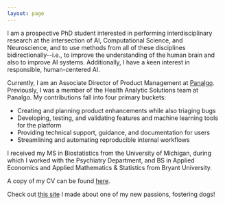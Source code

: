 ```yaml
---
layout: page
---
```


I am a prospective PhD student interested in performing interdisciplinary research at the intersection of AI, Computational Science, and Neuroscience, and to use methods from all of these disciplines bidirectionally--i.e., to improve the understanding of the human brain and also to improve AI systems. Additionally, I have a keen interest in responsible, human-centered AI.

Currently, I am an Associate Director of Product Management at [Panalgo](https://panalgo.com/). Previously, I was a member of the Health Analytic Solutions team at Panalgo. My contributions fall into four primary buckets:

- Creating and planning product enhancements while also triaging bugs
- Developing, testing, and validating features and machine learning tools for the platform
- Providing technical support, guidance, and documentation for users
- Streamlining and automating reproducible internal workflows

I received my MS in Biostatistics from the University of Michigan, during which I worked with the Psychiatry Department, and BS in Applied Economics and Applied Mathematics &amp; Statistics from Bryant University.

A copy of my CV can be found [here](/assets/res.pdf).

Check out [this site](https://jskaza.github.io/my-foster-dogs/) I made about one of my new passions, fostering dogs!

